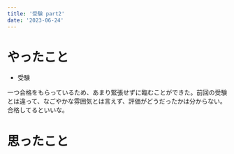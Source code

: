 ```yaml
---
title: '受験 part2'
date: '2023-06-24'
---
```


# やったこと

- 受験

一つ合格をもらっているため、あまり緊張せずに臨むことができた。前回の受験とは違って、なごやかな雰囲気とは言えず、評価がどうだったかは分からない。合格してるといいな。


# 思ったこと

